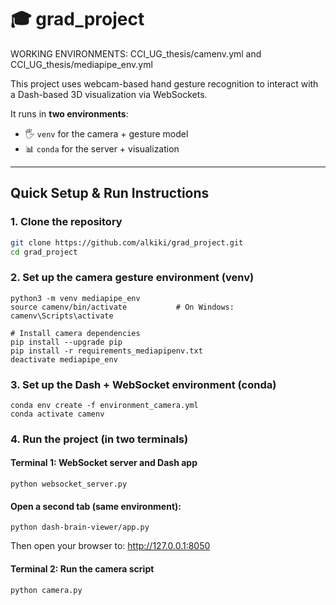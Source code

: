 # 🎓 grad_project

WORKING ENVIRONMENTS: CCI_UG_thesis/camenv.yml and CCI_UG_thesis/mediapipe_env.yml

This project uses webcam-based hand gesture recognition to interact with a Dash-based 3D visualization via WebSockets.

It runs in **two environments**:
- 🖐️ `venv` for the camera + gesture model
- 📊 `conda` for the server + visualization

---

## Quick Setup & Run Instructions

###  1. Clone the repository

```bash
git clone https://github.com/alkiki/grad_project.git
cd grad_project
```
### 2. Set up the camera gesture environment (venv)
```# Create and activate a virtual environment
python3 -m venv mediapipe_env
source camenv/bin/activate           # On Windows: camenv\Scripts\activate

# Install camera dependencies
pip install --upgrade pip
pip install -r requirements_mediapipenv.txt
deactivate mediapipe_env
```
### 3. Set up the Dash + WebSocket environment (conda)
```# Create and activate the Conda environment
conda env create -f environment_camera.yml
conda activate camenv
```
### 4. Run the project (in two terminals)
#### Terminal 1: WebSocket server and Dash app
```conda activate dashenv
python websocket_server.py
```
#### Open a second tab (same environment):
```conda activate dashenv
python dash-brain-viewer/app.py
```
Then open your browser to:
http://127.0.0.1:8050

#### Terminal 2: Run the camera script
```source camenv/bin/activate           # On Windows: camenv\Scripts\activate
python camera.py
```

